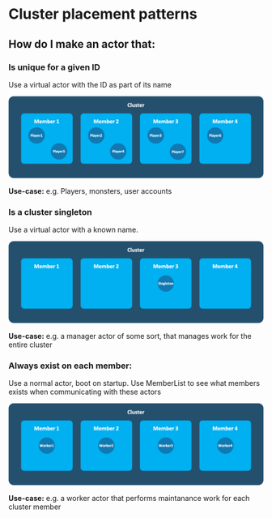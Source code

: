 # Cluster placement patterns

## How do I make an actor that:

### Is unique for a given ID

Use a virtual actor with the ID as part of its name

![Actor per ID](images/actor-per-id.png)

**Use-case:** e.g. Players, monsters, user accounts 

### Is a cluster singleton

Use a virtual actor with a known name.

![Actor Singleton](images/actor-per-cluster.png)

**Use-case:** e.g. a manager actor of some sort, that manages work for the entire cluster

### Always exist on each member:

Use a normal actor, boot on startup.
Use MemberList to see what members exists when communicating with these actors

![Actor per Member](images/actor-per-member.png)

**Use-case:** e.g. a worker actor that performs maintanance work for each cluster member

